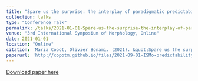 ```yaml
---
title: "Spare us the surprise: the interplay of paradigmatic predictability and frequency"
collection: talks
type: "Conference Talk"
permalink: /talks/2021-01-01-Spare-us-the-surprise-the-interplay-of-paradigmati
venue: "3rd International Symposium of Morphology, Online"
date: 2021-01-01
location: "Online"
citation: 'Maria Copot, Olivier Bonami. (2021). &quot;Spare us the surprise: the interplay of paradigmatic predictability and frequency&quot;. 3rd International Symposium of Morphology, Online.'
paperurl: 'http://copotm.github.io/files/2021-09-01-ISMo-predictability-frequency-slides.pdf'
---
```


[Download paper here](http://copotm.github.io/files/2021-09-01-ISMo-predictability-frequency-slides.pdf)
